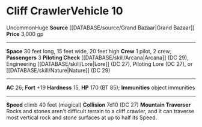﻿---
ac: '26'
burrow_speed: null
climb_speed: '40'
fly_speed: null
fortitude: '+19'
hardness: '15'
hp: '170'
id: '39'
item_category: Vehicles
land_speed: null
level: '10'
max_speed: '40'
name: Cliff Crawler
price: 3,000 gp
rarity: Uncommon
reflex: null
resistance: null
rus_type_level: null
school: null
size: Huge
source: '[[DATABASE/source/Grand Bazaar|Grand Bazaar]]'
swim_speed: null
trait:
- '[[DATABASE/trait/Uncommon|Uncommon]]'
type: Vehicle

---
# Cliff Crawler<span class="item-type">Vehicle 10</span>

<span class="trait-uncommon item-trait">Uncommon</span><span class="trait-size item-trait">Huge</span>
**Source** [[DATABASE/source/Grand Bazaar|Grand Bazaar]]
**Price** 3,000 gp

---
**Space** 30 feet long, 15 feet wide, 20 feet high
**Crew** 1 pilot, 2 crew; **Passengers** 3
**Piloting Check** [[DATABASE/skill/Arcana|Arcana]] (DC 29), Engineering [[DATABASE/skill/Lore|Lore]] (DC 27), Piloting Lore (DC 27), or [[DATABASE/skill/Nature|Nature]] (DC 29)

---
**AC** 26; **Fort** +19
**Hardness** 15, **HP** 170 (BT 85); **Immunities** object immunities

---
**Speed** climb 40 feet (magical)
**Collision** 7d10 (DC 27)
**Mountain Traverser** Rocks and stones aren't difficult terrain to a cliff crawler, and it can traverse most vertical rock and stone surfaces at up to half its Speed.